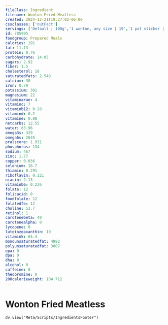 ```yaml
---
fileClass: Ingredient
filename: Wonton Fried Meatless
created: 2024-12-21T19:27:02-06:00
cssclasses: ['nutFact']
servings: ['Default | 100g','1 wonton, any size | 19','1 pot sticker | 30','1 cup | 67']
id: 785995
foodgroup: Prepared Meals
calories: 191
fat: 11.13
protein: 8.76
carbohydrate: 14.05
sugars: 2.92
fiber: 1.5
cholesterol: 18
saturatedfats: 2.548
calcium: 30
iron: 0.79
potassium: 301
magnesium: 22
vitaminarae: 4
vitaminc: 7
vitaminb12: 0.28
vitamind: 0.2
vitamine: 0.88
netcarbs: 12.55
water: 63.96
omega3s: 329
omega6s: 2635
pralscore: 1.931
phosphorus: 134
sodium: 467
zinc: 1.77
copper: 0.036
selenium: 18.7
thiamin: 0.291
riboflavin: 0.121
niacin: 2.13
vitaminb6: 0.236
folate: 12
folicacid: 0
foodfolate: 12
folatedfe: 12
choline: 52.7
retinol: 1
carotenebeta: 40
carotenealpha: 0
lycopene: 0
luteinzeaxanthin: 19
vitamink: 64.4
monounsaturatedfat: 4882
polyunsaturatedfat: 3007
epa: 0
dpa: 0
dha: 0
alcohol: 0
caffeine: 0
theobromine: 0
200calorieweight: 104.712
---
```


# Wonton Fried Meatless

```dataviewjs
dv.view("Meta/Scripts/IngredientsFooter")
```